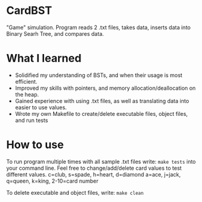 # CardBST
"Game" simulation. Program reads 2 .txt files, takes data, inserts data into Binary Searh Tree, and compares data. 

# What I learned
* Solidified my understanding of BSTs, and when their usage is most efficient.
* Improved my skills with pointers, and memory allocation/deallocation on the heap.
* Gained experience with using .txt files, as well as translating data into easier to use values.
* Wrote my own Makefile to create/delete executable files, object files, and run tests

# How to use
To run program multiple times with all sample .txt files write:
```make tests```
into your command line.
Feel free to change/add/delete card values to test different values.
c=club, s=spade, h=heart, d=diamond
a=ace, j=jack, q=queen, k=king, 2-10=card number

To delete executable and object files, write:
```make clean```
